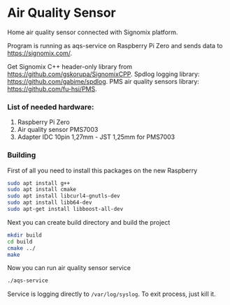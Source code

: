 # Air Quality Sensor
Home air quality sensor connected with Signomix platform.

Program is running as aqs-service on Raspberry Pi Zero and sends data to https://signomix.com/.

Get Signomix C++ header-only library from https://github.com/gskorupa/SignomixCPP.
Spdlog logging library: https://github.com/gabime/spdlog.
PMS air quality sensors library: https://github.com/fu-hsi/PMS.

### List of needed hardware:
1. Raspberry Pi Zero
2. Air quality sensor PMS7003
3. Adapter IDC 10pin 1,27mm - JST 1,25mm for PMS7003

### Building
First of all you need to install this packages on the new Raspberry
```bash
sudo apt install g++
sudo apt install cmake
sudo apt install libcurl4-gnutls-dev
sudo apt install libb64-dev
sudo apt-get install libboost-all-dev
```
Next you can create build directory and build the project
```bash
mkdir build
cd build
cmake ../
make
```
Now you can run air quality sensor service
```bash
./aqs-service
```
Service is logging directly to `/var/log/syslog`. To exit process, just kill it.
